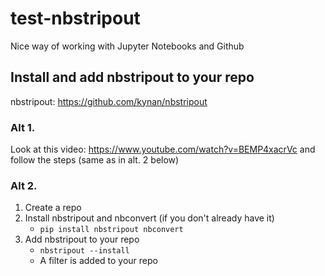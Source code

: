 # test-nbstripout
Nice way of working with Jupyter Notebooks and Github

## Install and add nbstripout to your repo
nbstripout: https://github.com/kynan/nbstripout

### Alt 1. 
Look at this video: https://www.youtube.com/watch?v=BEMP4xacrVc and follow the steps (same as in alt. 2 below)

### Alt 2. 

1. Create a repo
2. Install nbstripout and nbconvert (if you don't already have it)
    - ```pip install nbstripout nbconvert```
3. Add nbstripout to your repo
    - ```nbstripout --install```
    - A filter is added to your repo
